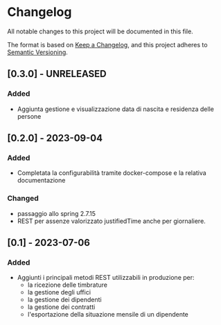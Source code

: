 # Changelog
All notable changes to this project will be documented in this file.

The format is based on [Keep a Changelog](https://keepachangelog.com/en/1.0.0/),
and this project adheres to [Semantic Versioning](https://semver.org/spec/v2.0.0.html).

## [0.3.0] - UNRELEASED
### Added
 - Aggiunta gestione e visualizzazione data di nascita e residenza delle persone


## [0.2.0] - 2023-09-04
### Added
 - Completata la configurabilità tramite docker-compose e la relativa documentazione

### Changed
 - passaggio allo spring 2.7.15
 - REST per assenze valorizzato justifiedTime anche per giornaliere.


## [0.1] - 2023-07-06
### Added
 - Aggiunti i principali metodi REST utilizzabili in produzione per:
    - la ricezione delle timbrature
    - la gestione degli uffici
    - la gestione dei dipendenti
    - la gestione dei contratti
    - l'esportazione della situazione mensile di un dipendente
